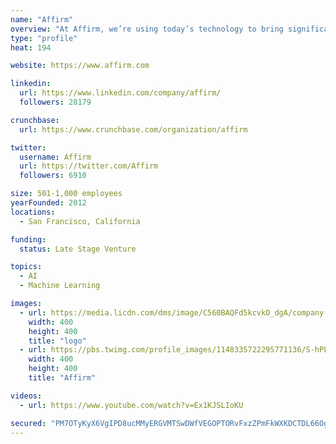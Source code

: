 ```yaml
---
name: "Affirm"
overview: "At Affirm, we’re using today’s technology to bring significant disruptive innovation to the financial industry. We focus on improving the lives of consumers by delivering simple, honest and transparent financial products."
type: "profile"
heat: 194

website: https://www.affirm.com

linkedin:
  url: https://www.linkedin.com/company/affirm/
  followers: 28179

crunchbase:
  url: https://www.crunchbase.com/organization/affirm

twitter:
  username: Affirm
  url: https://twitter.com/Affirm
  followers: 6910

size: 501-1,000 employees
yearFounded: 2012
locations:
  - San Francisco, California

funding:
  status: Late Stage Venture

topics:
  - AI
  - Machine Learning

images:
  - url: https://media.licdn.com/dms/image/C560BAQFd5kcvkO_dgA/company-logo_400_400/0?e=1582761600&v=beta&t=mT63lMgDis3DrcJr9CXjmGEQTXjNhvVrGocJSHZ-WLs
    width: 400
    height: 400
    title: "logo"
  - url: https://pbs.twimg.com/profile_images/1148335722295771136/S-hPL6bk_400x400.png
    width: 400
    height: 400
    title: "Affirm"

videos:
  - url: https://www.youtube.com/watch?v=Ex1KJSLIoKU

secured: "PM7OTyKyX6VgIPD8ucMMyERGVMTSwDWfVEGOPTORvFxzZPmFkWXKDCTDL66OgfEhBaGmAz2KrCxR1+DnY2g4cOBVGL/BWtFUUncfcg8liKTB8psXVVO7Q/CKCrrNrEE0oPu4sdFjsbPfxv57/0p7RsHMaKWCXV5QiZ0jLGjlP6auWNrfi8YXjw6ygivIA1YrXlUb8aaPoVYRSFIm/Xo7dWG3QqSjVPjMHBe5LS1XWoASO8du+MY68whi6L6nxXsozl2nRJ1Ojw281gy38mfNtY8uw/qcrbDB3zOqmVYUxvU/ZvU8ahLCwXmbaBRW0MXO;BguHh0O62z0Q9gUNU3pCxQ=="
---
```



